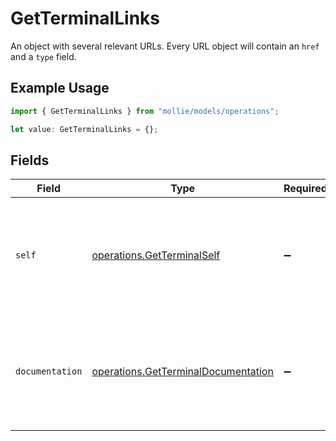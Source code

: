 # GetTerminalLinks

An object with several relevant URLs. Every URL object will contain an `href` and a `type` field.

## Example Usage

```typescript
import { GetTerminalLinks } from "mollie/models/operations";

let value: GetTerminalLinks = {};
```

## Fields

| Field                                                                                      | Type                                                                                       | Required                                                                                   | Description                                                                                |
| ------------------------------------------------------------------------------------------ | ------------------------------------------------------------------------------------------ | ------------------------------------------------------------------------------------------ | ------------------------------------------------------------------------------------------ |
| `self`                                                                                     | [operations.GetTerminalSelf](../../models/operations/getterminalself.md)                   | :heavy_minus_sign:                                                                         | In v2 endpoints, URLs are commonly represented as objects with an `href` and `type` field. |
| `documentation`                                                                            | [operations.GetTerminalDocumentation](../../models/operations/getterminaldocumentation.md) | :heavy_minus_sign:                                                                         | In v2 endpoints, URLs are commonly represented as objects with an `href` and `type` field. |